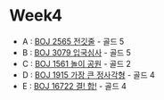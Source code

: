 # Week4

- A : [BOJ 2565 전깃줄](https://www.acmicpc.net/problem/2565) - 골드 5
- B : [BOJ 3079 입국심사](https://www.acmicpc.net/problem/3079) - 골드 5
- C : [BOJ 1561 놀이 공원](https://www.acmicpc.net/problem/1561) - 골드 2
- D : [BOJ 1915 가장 큰 정사각형](https://www.acmicpc.net/problem/1915) - 골드 4
- E : [BOJ 16722 결! 합!](https://www.acmicpc.net/problem/16722) - 골드 4

